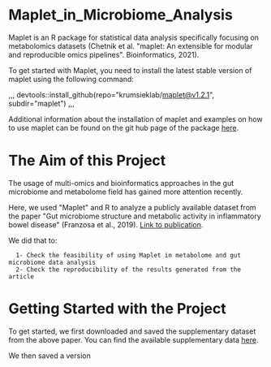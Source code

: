 # **Maplet_in_Microbiome_Analysis**

Maplet is an R package for statistical data analysis specifically focusing on metabolomics datasets (Chetnik et al. "maplet: An extensible for modular and reproducible omics pipelines". Bioinformatics, 2021). 

To get started with Maplet, you need to install the latest stable version of maplet using the following command:

,,, devtools::install_github(repo="krumsieklab/maplet@v1.2.1", subdir="maplet") ,,, 

Additional information about the installation of maplet and examples on how to use maplet can be found on the git hub page of the package [here](https://github.com/krumsieklab/maplet). 


# **The Aim of this Project**

The usage of multi-omics and bioinformatics approaches in the gut microbiome and metabolome field has gained more attention recently. 

Here, we used "Maplet" and R to analyze a publicly available dataset from the paper "Gut microbiome structure and metabolic activity in inflammatory bowel disease" (Franzosa et al., 2019). [Link to publication](https://www.ncbi.nlm.nih.gov/pmc/articles/PMC6342642/pdf/nihms-1510763.pdf). 

We did that to: 
     
      1- Check the feasibility of using Maplet in metabolome and gut microbiome data analysis 
      2- Check the reproducibility of the results generated from the article 

# **Getting Started with the Project**

To get started, we first downloaded and saved the supplementary dataset from the above paper. You can find the available supplementary data [here](https://www.ncbi.nlm.nih.gov/pmc/articles/PMC6342642/).

We then saved a version 

